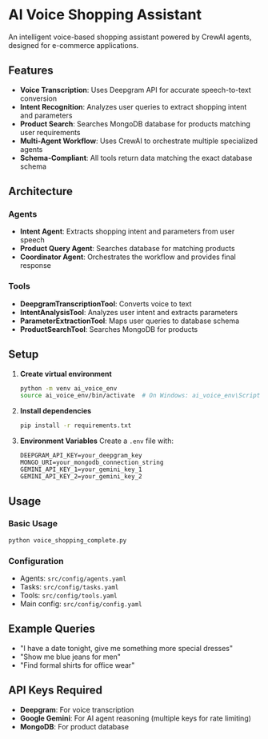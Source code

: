 # AI Voice Shopping Assistant

An intelligent voice-based shopping assistant powered by CrewAI agents, designed for e-commerce applications.

## Features

- **Voice Transcription**: Uses Deepgram API for accurate speech-to-text conversion
- **Intent Recognition**: Analyzes user queries to extract shopping intent and parameters
- **Product Search**: Searches MongoDB database for products matching user requirements
- **Multi-Agent Workflow**: Uses CrewAI to orchestrate multiple specialized agents
- **Schema-Compliant**: All tools return data matching the exact database schema

## Architecture

### Agents
- **Intent Agent**: Extracts shopping intent and parameters from user speech
- **Product Query Agent**: Searches database for matching products
- **Coordinator Agent**: Orchestrates the workflow and provides final response

### Tools
- **DeepgramTranscriptionTool**: Converts voice to text
- **IntentAnalysisTool**: Analyzes user intent and extracts parameters
- **ParameterExtractionTool**: Maps user queries to database schema
- **ProductSearchTool**: Searches MongoDB for products

## Setup

1. **Create virtual environment**
   ```bash
   python -m venv ai_voice_env
   source ai_voice_env/bin/activate  # On Windows: ai_voice_env\Scripts\activate
   ```

1. **Install dependencies**
   ```bash
   pip install -r requirements.txt
   ```

3. **Environment Variables**
   Create a `.env` file with:
   ```env
   DEEPGRAM_API_KEY=your_deepgram_key
   MONGO_URI=your_mongodb_connection_string
   GEMINI_API_KEY_1=your_gemini_key_1
   GEMINI_API_KEY_2=your_gemini_key_2
   ```

## Usage

### Basic Usage
```python
python voice_shopping_complete.py
```

### Configuration
- Agents: `src/config/agents.yaml`
- Tasks: `src/config/tasks.yaml`
- Tools: `src/config/tools.yaml`
- Main config: `src/config/config.yaml`


## Example Queries

- "I have a date tonight, give me something more special dresses"
- "Show me blue jeans for men"
- "Find formal shirts for office wear"

## API Keys Required

- **Deepgram**: For voice transcription
- **Google Gemini**: For AI agent reasoning (multiple keys for rate limiting)
- **MongoDB**: For product database

